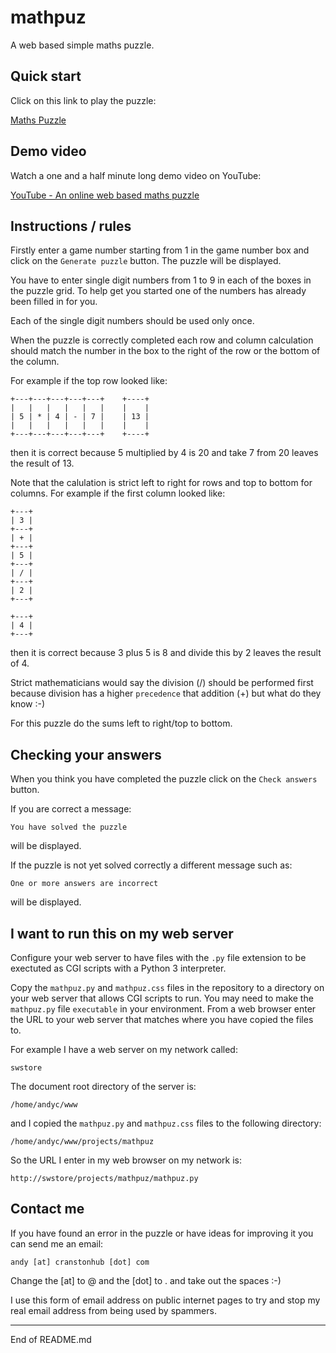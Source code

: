 # mathpuz

A web based simple maths puzzle.

## Quick start

Click on this link to play the puzzle:

[Maths Puzzle](http://cranstonhub.com/cgi-bin/mathpuz.py)

## Demo video

Watch a one and a half minute long demo video on YouTube:

[YouTube - An online web based maths puzzle](https://www.youtube.com/watch?v=gzevjkJorM8)

## Instructions / rules

Firstly enter a game number starting from 1 in the game number box and
click on the `Generate puzzle` button. The puzzle will be displayed.

You have to enter single digit numbers from 1 to 9 in each of the boxes in
the puzzle grid. To help get you started one of the numbers has already
been filled in for you.

Each of the single digit numbers should be used only once.

When the puzzle is correctly completed each row and column calculation
should match the number in the box to the right of the row or the bottom
of the column.

For example if the top row looked like:

```
+---+---+---+---+---+    +----+
|   |   |   |   |   |    |    |
| 5 | * | 4 | - | 7 |    | 13 |
|   |   |   |   |   |    |    |
+---+---+---+---+---+    +----+
```

then it is correct because 5 multiplied by 4 is 20 and take 7 from 20
leaves the result of 13.

Note that the calulation is strict left to right for rows and top to bottom
for columns.  For example if the first column looked like:

```
+---+
| 3 |
+---+
| + |
+---+
| 5 |
+---+
| / |
+---+
| 2 |
+---+

+---+
| 4 |
+---+
```

then it is correct because 3 plus 5 is 8 and divide this by 2 leaves the
result of 4.

Strict mathematicians would say the division (/) should be
performed first because division has a higher `precedence` that addition (+)
but what do they know :-)

For this puzzle do the sums left to right/top to bottom.

## Checking your answers

When you think you have completed the puzzle click on the `Check answers`
button.

If you are correct a message:

```
You have solved the puzzle
```

will be displayed.

If the puzzle is not yet solved correctly a different message such as:

```
One or more answers are incorrect
```

will be displayed.

## I want to run this on my web server

Configure your web server to have files with the `.py` file extension
to be exectuted as CGI scripts with a Python 3 interpreter.

Copy the `mathpuz.py` and `mathpuz.css` files in the repository to a
directory on your web server that allows CGI scripts to run. You may need
to make the `mathpuz.py` file `executable` in your environment. From
a web browser enter the URL to your web server that matches where you
have copied the files to.

For example I have a web server on my network called:

```
swstore
```

The document root directory of the server is:

```
/home/andyc/www
```

and I copied the `mathpuz.py` and `mathpuz.css` files to the following
directory:

```
/home/andyc/www/projects/mathpuz
```

So the URL I enter in my web browser on my network is:

```
http://swstore/projects/mathpuz/mathpuz.py
```

## Contact me

If you have found an error in the puzzle or have ideas for improving it
you can send me an email:

```
andy [at] cranstonhub [dot] com
```

Change the [at] to @ and the [dot] to . and take out the spaces :-)

I use this form of email address on public internet pages to try and stop my
real email address from being used by spammers.

-------------------------------------------------------

End of README.md


